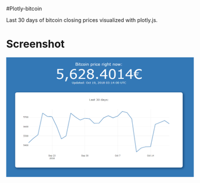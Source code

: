 #Plotly-bitcoin

Last 30 days of bitcoin closing prices visualized with plotly.js.

# Screenshot
![Screenshot](/screenshots/screenshot.png?raw=true)